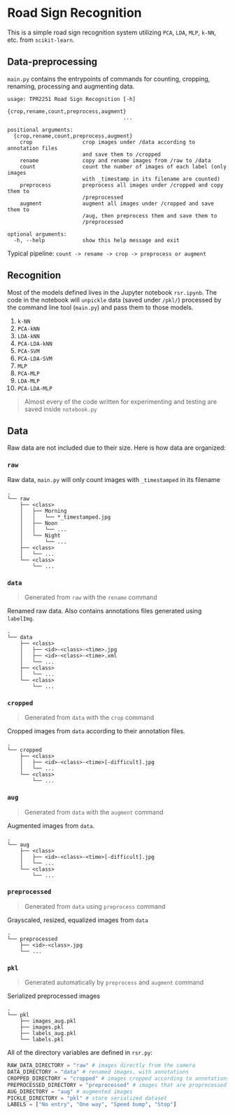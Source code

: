 # Road Sign Recognition

This is a simple road sign recognition system utilizing `PCA`, `LDA`, `MLP`, `k-NN`, etc. from `scikit-learn`.

## Data-preprocessing

`main.py` contains the entrypoints of commands for counting, cropping, renaming, processing and augmenting data.

```console
usage: TPR2251 Road Sign Recognition [-h]
                                     {crop,rename,count,preprocess,augment}
                                     ...

positional arguments:
  {crop,rename,count,preprocess,augment}
    crop                crop images under /data according to annotation files
                        and save them to /cropped
    rename              copy and rename images from /raw to /data
    count               count the number of images of each label (only images
                        with _timestamp in its filename are counted)
    preprocess          preprocess all images under /cropped and copy them to
                        /preprocessed
    augment             augment all images under /cropped and save them to
                        /aug, then preprocess them and save them to
                        /preprocessed

optional arguments:
  -h, --help            show this help message and exit
```

Typical pipeline: `count -> rename -> crop -> preprocess or augment`

## Recognition

Most of the models defined lives in the Jupyter notebook `rsr.ipynb`. The code in the notebook will `unpickle` data (saved under `/pkl/`) processed by the command line tool (`main.py`) and pass them to those models.

1. `k-NN`
1. `PCA-kNN`
1. `LDA-kNN`
1. `PCA-LDA-kNN`
1. `PCA-SVM`
1. `PCA-LDA-SVM`
1. `MLP`
1. `PCA-MLP`
1. `LDA-MLP`
1. `PCA-LDA-MLP`

> Almost every of the code written for experimenting and testing are saved inside `notebook.py`

## Data

Raw data are not included due to their size. Here is how data are organized:

### `raw`

Raw data, `main.py` will only count images with `_timestamped` in its filename

```
.
└── raw
    ├── <class>
    │   ├── Morning
    │   │   └── *_timestamped.jpg
    │   ├── Noon
    │   │   └── ...
    │   └── Night
    │       └── ...
    ├── <class>
    │   └── ...
    └── <class>
        └── ...
```

### `data`

> Generated from `raw` with the `rename` command

Renamed raw data. Also contains annotations files generated using `labelImg`.

```
.
└── data
    ├── <class>
    │   ├── <id>-<class>-<time>.jpg
    │   ├── <id>-<class>-<time>.xml
    │   └── ...
    ├── <class>
    │   └── ...
    └── <class>
        └── ...
```

### `cropped`

> Generated from `data` with the `crop` command

Cropped images from `data` according to their annotation files.

```
.
└── cropped
    ├── <class>
    │   ├── <id>-<class>-<time>[-difficult].jpg
    │   └── ...
    └── <class>
        └── ...
```

### `aug`

> Generated from `data` with the `augment` command

Augmented images from  `data`.

```
.
└── aug
    ├── <class>
    │   ├── <id>-<class>-<time>[-difficult].jpg
    │   └── ...
    └── <class>
        └── ...
```

### `preprocessed`

> Generated from `data` using `preprocess` command

Grayscaled, resized, equalized images from `data`

```
.
└── preprocessed
    ├── <id>-<class>.jpg
    └── ...
```

### `pkl`

> Generated automatically by `preprocess` and `augment` command

Serialized preprocessed images

```
.
└── pkl
    ├── images_aug.pkl
    ├── images.pkl
    ├── labels_aug.pkl
    └── labels.pkl
```

All of the directory variables are defined in `rsr.py`:
```python
RAW_DATA_DIRECTORY = "raw" # images directly from the camera
DATA_DIRECTORY = "data" # renamed images, with annotations
CROPPED_DIRECTORY = "cropped" # images cropped according to annotations
PREPROCESSED_DIRECTORY = "preprocessed" # images that are proprocessed (equalize, grayscale, etc)
AUG_DIRECTORY = "aug" # augmented images
PICKLE_DIRECTORY = "pkl" # store serialized dataset
LABELS = ["No entry", "One way", "Speed bump", "Stop"]
```
